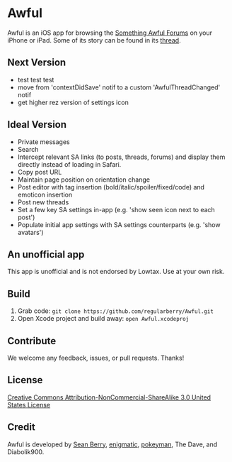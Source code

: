 Awful
=====

Awful is an iOS app for browsing the [Something Awful Forums][forums] on your iPhone or iPad. Some of its story can be found in its [thread][].

[forums]: http://forums.somethingawful.com
[thread]: http://forums.somethingawful.com/showthread.php?threadid=3381510

Next Version
----------------
* test test test
* move from 'contextDidSave' notif to a custom 'AwfulThreadChanged' notif
* get higher rez version of settings icon

Ideal Version
----------------------
* Private messages
* Search
* Intercept relevant SA links (to posts, threads, forums) and display them directly instead of loading in Safari.
* Copy post URL
* Maintain page position on orientation change
* Post editor with tag insertion (bold/italic/spoiler/fixed/code) and emoticon insertion
* Post new threads
* Set a few key SA settings in-app (e.g. 'show seen icon next to each post')
* Populate initial app settings with SA settings counterparts (e.g. 'show avatars')

An unofficial app
-----------------

This app is unofficial and is not endorsed by Lowtax. Use at your own risk.

Build
-----

1. Grab code: `git clone https://github.com/regularberry/Awful.git`
2. Open Xcode project and build away: `open Awful.xcodeproj`

Contribute
----------

We welcome any feedback, issues, or pull requests. Thanks!

License
-------

[Creative Commons Attribution-NonCommercial-ShareAlike 3.0 United States License](http://creativecommons.org/licenses/by-nc-sa/3.0/us/)

Credit
------

Awful is developed by [Sean Berry](https://github.com/regularberry), [enigmatic](https://github.com/enigmatic), [pokeyman](https://github.com/nolanw), The Dave, and Diabolik900.
